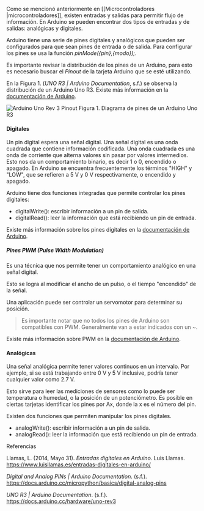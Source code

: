 
Como se mencionó anteriormente en [[Microcontroladores |microcontroladores]],  existen entradas y salidas para permitir flujo de información. En Arduino se pueden encontrar dos tipos de entradas y de salidas: analógicas y digitales.

Arduino tiene una serie de pines digitales y analógicos que pueden ser configurados para que sean pines de entrada o de salida. 
Para configurar los pines se usa la función *pinMode({pin},{modo});*.

Es importante revisar la distribución de los pines de un Arduino, para esto es necesario buscar el *Pinout* de la tarjeta Arduino que se esté utilizando.

En la Figura 1. (_UNO R3 | Arduino Documentation_, s.f.) se observa la distribución de un Arduino Uno R3. Existe más información en la [documentación de Arduino](https://docs.arduino.cc/hardware/uno-rev3).

![Arduino Uno Rev 3 Pinout](Arduino%20Uno%20Rev%203%20Pinout.png)
Figura 1. Diagrama de pines de un Arduino Uno R3

#### Digitales
Un pin digital espera una señal digital. Una señal digital es una onda cuadrada que contiene información codificada. Una onda cuadrada es una onda de corriente que alterna valores sin pasar por valores intermedios. Esto nos da un comportamiento binario, es decir 1 o 0, encendido o apagado. En Arduino se encuentra frecuentemente los términos "HIGH" y "LOW", que se refieren a 5 V y 0 V respectivamente, o encendido y apagado.

Arduino tiene dos funciones integradas que permite controlar los pines digitales:
- digitalWrite(): escribir información a un pin de salida.
- digitalRead(): leer la información que está recibiendo un pin de entrada.

Existe más información sobre los pines digitales en la [documentación de Arduino](https://docs.arduino.cc/learn/microcontrollers/digital-pins#properties-of-pins-configured-as-input).

##### Pines PWM (Pulse Width Modulation)
Es una técnica que nos permite tener un comportamiento analógico en una señal digital. 

Esto se logra al modificar el ancho de un pulso, o el tiempo "encendido" de la señal.

Una aplicación puede ser controlar un servomotor para determinar su posición.

>Es importante notar que no todos los pines de Arduino son compatibles con PWM. Generalmente van a estar indicados con un ~.

Existe más información sobre PWM en la [documentación de Arduino](https://docs.arduino.cc/tutorials/generic/secrets-of-arduino-pwm).

#### Analógicas
Una señal analógica permite tener valores continuos en un intervalo. Por ejemplo, si se está trabajando entre 0 V y 5 V inclusive, podría tener cualquier valor como 2.7 V.

Esto sirve para leer las mediciones de sensores como lo puede ser temperatura o humedad, o la posición de un potenciómetro. Es posible en ciertas tarjetas identificar los pines por Ax, donde la x es el número del pin.

Existen dos funciones que permiten manipular los pines digitales.
- analogWrite(): escribir información a un pin de salida.
- analogRead(): leer la información que está recibiendo un pin de entrada.


Referencias

Llamas, L. (2014, Mayo 31). _Entradas digitales en Arduino_. Luis Llamas.  https://www.luisllamas.es/entradas-digitales-en-arduino/

_Digital and Analog PINs | Arduino Documentation_. (s.f.).  https://docs.arduino.cc/micropython/basics/digital-analog-pins

_UNO R3 | Arduino Documentation_. (s.f.).  https://docs.arduino.cc/hardware/uno-rev3
